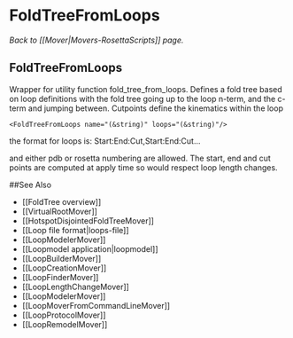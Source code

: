 # FoldTreeFromLoops
*Back to [[Mover|Movers-RosettaScripts]] page.*
## FoldTreeFromLoops

Wrapper for utility function fold\_tree\_from\_loops. Defines a fold tree based on loop definitions with the fold tree going up to the loop n-term, and the c-term and jumping between. Cutpoints define the kinematics within the loop

```
<FoldTreeFromLoops name="(&string)" loops="(&string)"/>
```

the format for loops is: Start:End:Cut,Start:End:Cut...

and either pdb or rosetta numbering are allowed. The start, end and cut points are computed at apply time so would respect loop length changes.



##See Also

* [[FoldTree overview]]
* [[VirtualRootMover]]
* [[HotspotDisjointedFoldTreeMover]]
* [[Loop file format|loops-file]]
* [[LoopModelerMover]]
* [[Loopmodel application|loopmodel]]
* [[LoopBuilderMover]]
* [[LoopCreationMover]]
* [[LoopFinderMover]]
* [[LoopLengthChangeMover]]
* [[LoopModelerMover]]
* [[LoopMoverFromCommandLineMover]]
* [[LoopProtocolMover]]
* [[LoopRemodelMover]]
